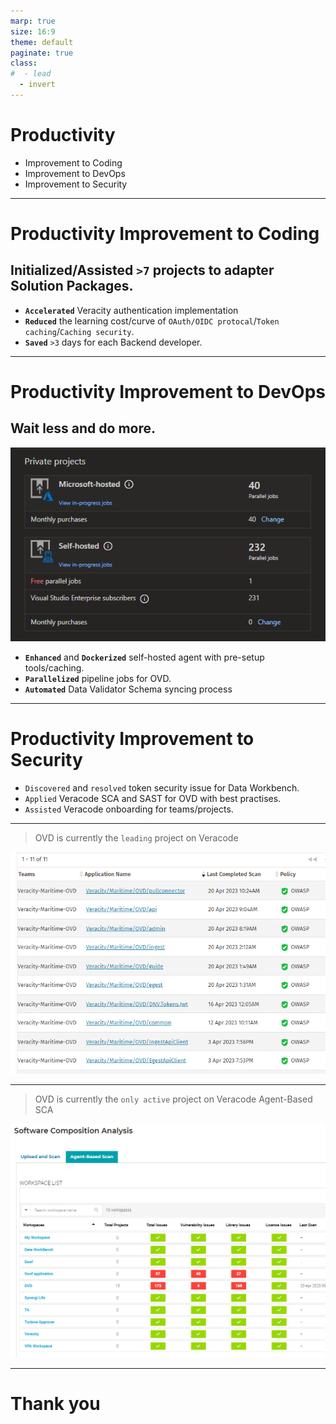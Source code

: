 ```yaml
---
marp: true
size: 16:9
theme: default
paginate: true
class: 
#  - lead
  - invert
---
```


# <!--fit--> **Productivity**

- Improvement to Coding
- Improvement to DevOps
- Improvement to Security

---

<!-- header: `OVD` `DW: DataWorkbench` `VAP` `TA: Turbine Approver` `PLA: Veracity Platform Analytics` `AFI: Alternvative Fuel Insight` `WI: Wind Inspector` `etc.` -->

# **Productivity Improvement to Coding**

## Initialized/Assisted `>7` projects to adapter Solution Packages.

- **`Accelerated`** Veracity authentication implementation
- **`Reduced`** the learning cost/curve of `OAuth/OIDC protocal`/`Token caching`/`Caching security`.
- **`Saved`** `>3` days for each Backend developer.

---

<!-- header: '' -->

# **Productivity Improvement to DevOps**

## Wait less and do more.

![bg right 100%](./parrallel-jobs.png)

- **`Enhanced`** and **`Dockerized`** self-hosted agent with pre-setup tools/caching.
- **`Parallelized`** pipeline jobs for OVD.
- **`Automated`** Data Validator Schema syncing process

---

# **Productivity Improvement to Security**

- `Discovered` and `resolved` token security issue for Data Workbench.
- `Applied` Veracode SCA and SAST for OVD with best practises.
- `Assisted` Veracode onboarding for teams/projects.

---

> OVD is currently the `leading` project on Veracode

![bg right 100%](./ovd-sast.png)

---

> OVD is currently the `only active` project on Veracode Agent-Based SCA

![bg right 100%](./ovd-sca.png)

---

# Thank you